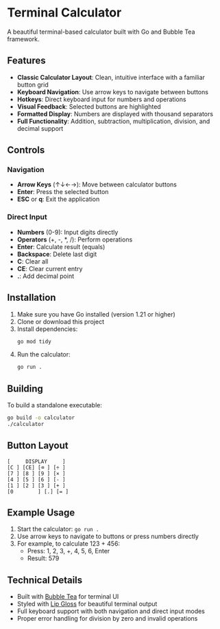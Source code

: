 # Terminal Calculator

A beautiful terminal-based calculator built with Go and Bubble Tea framework.

## Features

- **Classic Calculator Layout**: Clean, intuitive interface with a familiar button grid
- **Keyboard Navigation**: Use arrow keys to navigate between buttons
- **Hotkeys**: Direct keyboard input for numbers and operations
- **Visual Feedback**: Selected buttons are highlighted
- **Formatted Display**: Numbers are displayed with thousand separators
- **Full Functionality**: Addition, subtraction, multiplication, division, and decimal support

## Controls

### Navigation
- **Arrow Keys** (↑↓←→): Move between calculator buttons
- **Enter**: Press the selected button
- **ESC** or **q**: Exit the application

### Direct Input
- **Numbers** (0-9): Input digits directly
- **Operators** (+, -, *, /): Perform operations
- **Enter**: Calculate result (equals)
- **Backspace**: Delete last digit
- **C**: Clear all
- **CE**: Clear current entry
- **.**: Add decimal point

## Installation

1. Make sure you have Go installed (version 1.21 or higher)
2. Clone or download this project
3. Install dependencies:
   ```bash
   go mod tidy
   ```
4. Run the calculator:
   ```bash
   go run .
   ```

## Building

To build a standalone executable:
```bash
go build -o calculator
./calculator
```

## Button Layout

```
[     DISPLAY     ]
[C ] [CE] [⌫ ] [÷ ]
[7 ] [8 ] [9 ] [× ]
[4 ] [5 ] [6 ] [- ]
[1 ] [2 ] [3 ] [+ ]
[0        ] [.] [= ]
```

## Example Usage

1. Start the calculator: `go run .`
2. Use arrow keys to navigate to buttons or press numbers directly
3. For example, to calculate 123 + 456:
   - Press: 1, 2, 3, +, 4, 5, 6, Enter
   - Result: 579

## Technical Details

- Built with [Bubble Tea](https://github.com/charmbracelet/bubbletea) for terminal UI
- Styled with [Lip Gloss](https://github.com/charmbracelet/lipgloss) for beautiful terminal output
- Full keyboard support with both navigation and direct input modes
- Proper error handling for division by zero and invalid operations
